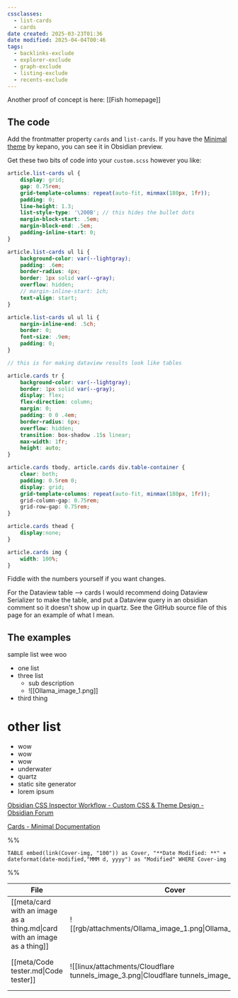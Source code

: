 ```yaml
---
cssclasses:
  - list-cards
  - cards
date created: 2025-03-23T01:36
date modified: 2025-04-04T00:46
tags:
  - backlinks-exclude
  - explorer-exclude
  - graph-exclude
  - listing-exclude
  - recents-exclude
---
```


Another proof of concept is here: [[Fish homepage]]

## The code

Add the frontmatter property `cards` and `list-cards`. If you have the [Minimal theme](https://minimal.guide/cards) by kepano, you can see it in Obsidian preview. 

Get these two bits of code into your `custom.scss` however you like: 

```scss title="Code for the lists"
article.list-cards ul {
    display: grid;
    gap: 0.75rem;
    grid-template-columns: repeat(auto-fit, minmax(180px, 1fr));
    padding: 0;
    line-height: 1.3;
    list-style-type: '\200B'; // this hides the bullet dots
    margin-block-start: .5em;
    margin-block-end: .5em;
    padding-inline-start: 0;
}

article.list-cards ul li {
    background-color: var(--lightgray);
    padding: .6em;
    border-radius: 4px;
    border: 1px solid var(--gray);
    overflow: hidden;
    // margin-inline-start: 1ch;
    text-align: start;
}

article.list-cards ul ul li {
    margin-inline-end: .5ch;
    border: 0;
    font-size: .9em;
    padding: 0;
}
```

```scss title="Code for the tables"
// this is for making dataview results look like tables

article.cards tr {
    background-color: var(--lightgray);
    border: 1px solid var(--gray);
    display: flex;
    flex-direction: column;
    margin: 0;
    padding: 0 0 .4em;
    border-radius: 6px;
    overflow: hidden;
    transition: box-shadow .15s linear;
    max-width: 1fr;
    height: auto;
}

article.cards tbody, article.cards div.table-container {
    clear: both;
    padding: 0.5rem 0;
    display: grid;
    grid-template-columns: repeat(auto-fit, minmax(180px, 1fr));
    grid-column-gap: 0.75rem;
    grid-row-gap: 0.75rem;
}

article.cards thead {
    display:none;
}

article.cards img {
	width: 100%;
}
```

Fiddle with the numbers yourself if you want changes.

For the Dataview table --> cards I would recommend doing Dataview Serializer to make the table, and put a Dataview query in an obsidian comment so it doesn't show up in quartz. See the GitHub source file of this page for an example of what I mean. 

## The examples

sample list wee woo

- one list
- three list
	- sub description
	- ![[Ollama_image_1.png]]
- third thing

# other list

- wow
- wow
- wow
- underwater
- quartz
- static site generator
- lorem ipsum

[Obsidian CSS Inspector Workflow - Custom CSS & Theme Design - Obsidian Forum](https://forum.obsidian.md/t/obsidian-css-inspector-workflow/58178) 

[Cards - Minimal Documentation](https://minimal.guide/cards) 

%% 

```dataview
TABLE embed(link(Cover-img, "100")) as Cover, "**Date Modified: **" + dateformat(date-modified,"MMM d, yyyy") as "Modified" WHERE Cover-img
``` 

%%

<!-- QueryToSerialize: TABLE embed(link(Cover-img)) as Cover, "Date Modified: " + dateformat(date-modified,"MMM d, yyyy") as "Modified" WHERE Cover-img -->
<!-- SerializedQuery: TABLE embed(link(Cover-img)) as Cover, "Date Modified: " + dateformat(date-modified,"MMM d, yyyy") as "Modified" WHERE Cover-img -->

| File                                                                     | Cover                                                                                 | Modified                    |
| ------------------------------------------------------------------------ | ------------------------------------------------------------------------------------- | --------------------------- |
| [[meta/card with an image as a thing.md\|card with an image as a thing]] | ![[rgb/attachments/Ollama_image_1.png\|Ollama_image_1.png]]                           | Date Modified: Apr 10, 2025 |
| [[meta/Code tester.md\|Code tester]]                                     | ![[linux/attachments/Cloudflare tunnels_image_3.png\|Cloudflare tunnels_image_3.png]] | Date Modified: Mar 26, 2025 |
<!-- SerializedQuery END -->

